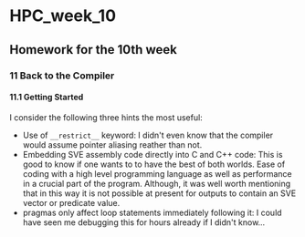 # HPC_week_10
## Homework for the 10th week

### 11 Back to the Compiler

#### 11.1 Getting Started

I consider the following three hints the most useful:
- Use of ``__restrict__`` keyword: I didn't even know that the compiler would assume pointer aliasing reather than not. 
- Embedding SVE assembly code directly into C and C++ code: This is good to know if one wants to to have the best of both worlds. Ease of coding with a high level programming language as well as performance in a crucial part of the program. Although, it was well worth mentioning that in this way it is not possible at present for outputs to contain an SVE vector or predicate value.
- pragmas only affect loop statements immediately following it: I could have seen me debugging this for hours already if I didn't know...